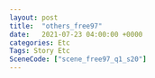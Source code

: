 ```yaml
---
layout: post
title:  "others_free97"
date:   2021-07-23 04:00:00 +0000
categories: Etc
Tags: Story Etc
SceneCode: ["scene_free97_q1_s20"]
---
```

